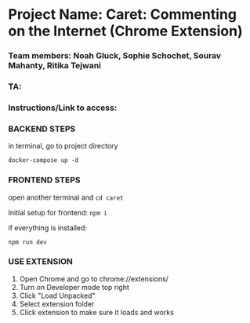 # Project Name: Caret: Commenting on the Internet (Chrome Extension)

### Team members: Noah Gluck, Sophie Schochet, Sourav Mahanty, Ritika Tejwani

### TA: <Insert Here>

### Instructions/Link to access: <insert here>

### BACKEND STEPS

in terminal, go to project directory

`docker-compose up -d`

### FRONTEND STEPS

open another terminal and `cd caret`

Initial setup for frontend:
`npm i`

if everything is installed:

`npm run dev`

### USE EXTENSION

1. Open Chrome and go to chrome://extensions/
2. Turn on Developer mode top right
3. Click "Load Unpacked"
4. Select extension folder
5. Click extension to make sure it loads and works
